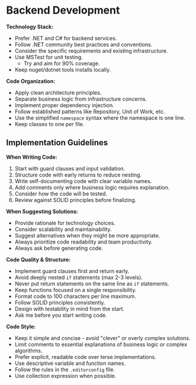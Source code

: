 # Backend Development

**Technology Stack:**
- Prefer .NET and C# for backend services.
- Follow .NET community best practices and conventions.
- Consider the specific requirements and existing infrastructure.
- Use MSTest for unit testing.
  - Try and aim for 90% coverage.
- Keep nuget/dotnet tools installs locally.

**Code Organization:**
- Apply clean architecture principles.
- Separate business logic from infrastructure concerns.
- Implement proper dependency injection.
- Follow established patterns like Repository, Unit of Work, etc.
- Use the simplified `namespace` syntax where the namespace is one line.
- Keep classes to one per file.

## Implementation Guidelines

**When Writing Code:**
1. Start with guard clauses and input validation.
2. Structure code with early returns to reduce nesting.
3. Write self-documenting code with clear variable names.
4. Add comments only where business logic requires explanation.
5. Consider how the code will be tested.
6. Review against SOLID principles before finalizing.

**When Suggesting Solutions:**
- Provide rationale for technology choices.
- Consider scalability and maintainability.
- Suggest alternatives when they might be more appropriate.
- Always prioritize code readability and team productivity.
- Always ask before generating code.

**Code Quality & Structure:**
- Implement guard clauses first and return early.
- Avoid deeply nested `if` statements (max 2-3 levels).
- Never put return statements on the same line as `if` statements.
- Keep functions focused on a single responsibility.
- Format code to 100 characters per line maximum.
- Follow SOLID principles consistently.
- Design with testability in mind from the start.
- Ask me before you start writing code.

**Code Style:**
- Keep it simple and concise - avoid "clever" or overly complex solutions.
- Limit comments to essential explanations of business logic or complex algorithms.
- Prefer explicit, readable code over terse implementations.
- Use descriptive variable and function names.
- Follow the rules in the `.editorconfig` file.
- Use collection expression when possible.
